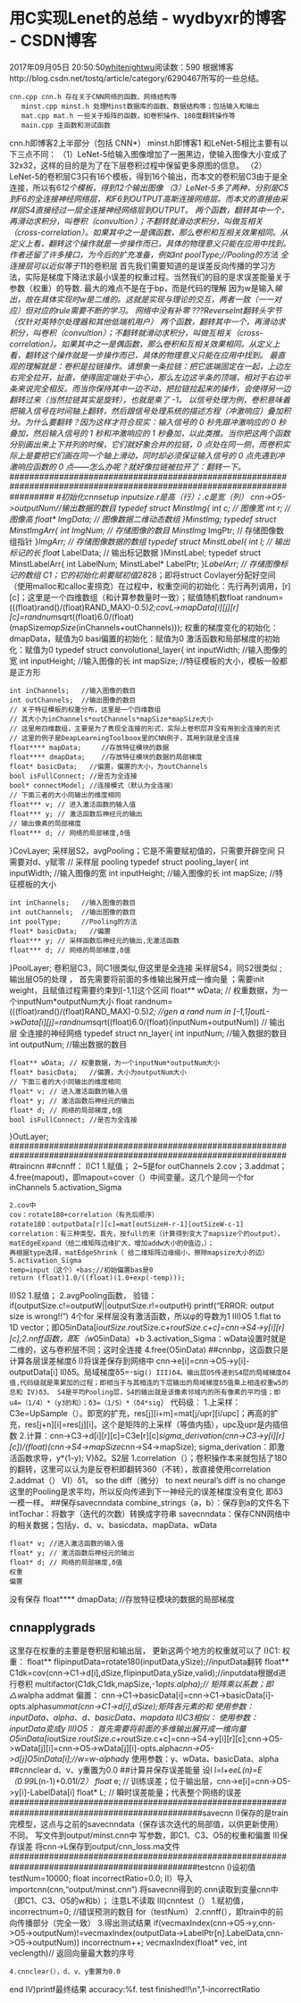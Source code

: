 # 用C实现Lenet的总结 - wydbyxr的博客 - CSDN博客
2017年09月05日 20:50:50[whitenightwu](https://me.csdn.net/wydbyxr)阅读数：590
根据博客http://blog.csdn.net/tostq/article/category/6290467所写的一些总结。
```
cnn.cpp cnn.h 存在关于CNN网络的函数、网络结构等
   minst.cpp minst.h 处理Minst数据库的函数、数据结构等；包括输入和输出
   mat.cpp mat.h 一些关于矩阵的函数，如卷积操作、180度翻转操作等
   main.cpp 主函数和测试函数
```
cnn.h即博客2上半部分（包括 CNN*）
minst.h即博客1
和LeNet-5相比主要有以下三点不同：
（1）LeNet-5给输入图像增加了一圈黑边，使输入图像大小变成了32x32，这样的目的是为了在下层卷积过程中保留更多原图的信息。
（2）LeNet-5的卷积层C3只有16个模板，得到16个输出，而本文的卷积层C3由于是全连接，所以有6*12个模板，得到12个输出图像
（3）LeNet-5多了两种，分别是C5到F6的全连接神经网络层，和F6到OUTPUT高斯连接网络层。而本文的直接由采样层S4直接经过一层全连接神经网络层到OUTPUT。
两个函数，翻转其中一个，再滑动求积分，叫卷积（convultion）；不翻转就滑动求积分，叫做互相关（cross-correlation）。如果其中之一是偶函数，那么卷积和互相关效果相同。从定义上看，翻转这个操作就是一步操作而已，具体的物理意义只能在应用中找到。
作者还留了许多接口，为今后的扩充准备，例如int poolType;//Pooling的方法
全连接层可以近似等于1*1的卷积层
首先我们需要知道的是误差反向传播的学习方法，实际是梯度下降法求最小误差的权重过程。当然我们的目的是求误差能量关于参数（权重）的导数.
最大的难点不是在于bp，而是代码的理解
因为w是输入*输出，故在具体实现时w是二维的。这就是实现与理论的交互，两者一致（一一对应）但对应的rule需要不断的学习。
网络中没有补零
???*ReverseInt翻转头字节（仅针对英特尔处理器和其他低端机用户）
两个函数，翻转其中一个，再滑动求积分，叫卷积（convultion）；不翻转就滑动求积分，叫做互相关（cross-correlation）。如果其中之一是偶函数，那么卷积和互相关效果相同。从定义上看，翻转这个操作就是一步操作而已，具体的物理意义只能在应用中找到。
最直观的理解就是：卷积是拉链操作。请想象一条拉链：把它底端固定在一起，上边左右完全拉开，扯直，使得固定端处于中心，那么左边这半条的顶端，相对于右边半条来说完全相反。而当你保持其中一边不动，把拉链拉起来的操作，会使得另一边翻转过来（当然拉链其实是旋转），也就是乘了 -1。
以信号处理为例，卷积意味着把输入信号在时间轴上翻转，然后跟信号处理系统的描述方程（冲激响应）叠加积分。为什么要翻转？因为这样才符合现实：输入信号的 0 秒先跟冲激响应的 0 秒叠加，然后输入信号的 1 秒和冲激响应的 1 秒叠加，以此类推。当你把这两个函数分别画出来上下并列的时候，它们就好象合并的拉链，0 点处在同一侧，而卷积实际上是要把它们画在同一个轴上滑动，同时却必须保证输入信号的 0 点先遇到冲激响应函数的 0 点——怎么办呢？就好像拉链被拉开了：翻转一下。
#########################################################################################################################
#初始化cnnsetup
inputsize.r是高（行）；.c是宽（列）
cnn->O5->outputNum//输出数据的数目
typedef struct MinstImg{
int c;           // 图像宽
int r;           // 图像高
float** ImgData; // 图像数据二维动态数组
}MinstImg;
typedef struct MinstImgArr{
int ImgNum;        // 存储图像的数目
MinstImg* ImgPtr;  // 存储图像数组指针
}*ImgArr;              // 存储图像数据的数组
typedef struct MinstLabel{
int l;            // 输出标记的长
float* LabelData; // 输出标记数据
}MinstLabel;
typedef struct MinstLabelArr{
int LabelNum;
MinstLabel* LabelPtr;
}*LabelArr;              // 存储图像标记的数组
C1；它的初始化前要赋初值28*28；即将struct Covlayer分配好空间（使用malloc和calloc麦捞克）在过程中，权重空间的初始化：先行再列调用，[r][c]；这里是一个四维数组（和计算参数量时一致）；赋值随机数float randnum=(((float)rand()/(float)RAND_MAX)-0.5)*2;covL->mapData[i][j][r][c]=randnum*sqrt((float)6.0/(float)(mapSize*mapSize*(inChannels+outChannels)));
权重的梯度变化的初始化：dmapData，赋值为0
basi偏置的初始化：赋值为0
激活函数和局部梯度的初始化：赋值为0
typedef struct convolutional_layer{
int inputWidth;   //输入图像的宽
int inputHeight;  //输入图像的长
int mapSize;      //特征模板的大小，模板一般都是正方形
```
int inChannels;   //输入图像的数目  
int outChannels;  //输出图像的数目  
// 关于特征模板的权重分布，这里是一个四维数组  
// 其大小为inChannels*outChannels*mapSize*mapSize大小  
// 这里用四维数组，主要是为了表现全连接的形式，实际上卷积层并没有用到全连接的形式  
// 这里的例子是DeapLearningToolboox里的CNN例子，其用到就是全连接  
float**** mapData;     //存放特征模块的数据  
float**** dmapData;    //存放特征模块的数据的局部梯度  
float* basicData;   //偏置，偏置的大小，为outChannels  
bool isFullConnect; //是否为全连接  
bool* connectModel; //连接模式（默认为全连接）  
// 下面三者的大小同输出的维度相同  
float*** v; // 进入激活函数的输入值  
float*** y; // 激活函数后神经元的输出  
// 输出像素的局部梯度  
float*** d; // 网络的局部梯度,δ值
```
}CovLayer;
采样层S2，avgPooling；它是不需要赋初值的，只需要开辟空间
只需要对d、y赋零
// 采样层 pooling
typedef struct pooling_layer{
int inputWidth;   //输入图像的宽
int inputHeight;  //输入图像的长
int mapSize;      //特征模板的大小
```
int inChannels;   //输入图像的数目  
int outChannels;  //输出图像的数目  
int poolType;     //Pooling的方法  
float* basicData;   //偏置  
float*** y; // 采样函数后神经元的输出,无激活函数  
float*** d; // 网络的局部梯度,δ值
```
}PoolLayer;
卷积层C3，同C1很类似,但这里是全连接
采样层S4，同S2很类似
;
输出层O5的处理  ， 首先需要将前面的多维输出展开成一维向量  ；需要init weight，且赋值过程需要约束到[-1,1]这个区间
float** wData; // 权重数据，为一个inputNum*outputNum大小
float randnum=(((float)rand()/(float)RAND_MAX)-0.5)*2; //gen a rand num in [-1,1]outL->wData[i][j]=randnum*sqrt((float)6.0/(float)(inputNum+outputNum))
// 输出层 全连接的神经网络
typedef struct nn_layer{
int inputNum;   //输入数据的数目
int outputNum;  //输出数据的数目
```
float** wData; // 权重数据，为一个inputNum*outputNum大小  
float* basicData;   //偏置，大小为outputNum大小  
// 下面三者的大小同输出的维度相同  
float* v; // 进入激活函数的输入值  
float* y; // 激活函数后神经元的输出  
float* d; // 网络的局部梯度,δ值  
bool isFullConnect; //是否为全连接
```
}OutLayer;
#################################################################################################################traincnn
##cnnff：
I)C1
1.赋值；
2~5是for outChannels
2.cov；3.addmat；4.free(mapout)，即mapout=cover（）中间变量。这几个是同一个for inChannels
5.activation_Sigma
```
2.cov中
cov：rotate180+correlation（有先后顺序）
rotate180：outputData[r][c]=mat[outSizeH-r-1][outSizeW-c-1]
correlation：有三种类型。首先，按full的来（计算得到变大了mapsize个的output），matEdgeExpand（给二维矩阵边缘扩大，增加addw大小的0值边，）；	
再根据type选择，matEdgeShrink（ 给二维矩阵边缘缩小，擦除mapsize大小的边）
5.activation_Sigma
temp=input（这个）+bas;//初始偏置bas是0
return (float)1.0/((float)(1.0+exp(-temp)));
```
II)S2
1.赋值；
2.avgPooling函数，
验错：if(outputSize.c!=outputW||outputSize.r!=outputH)
printf(“ERROR: output size is wrong!!”)
4个for
采样层没有激活函数，所以φ的导数为1
III)O5
1.flat to 1D vector；即O5inData[i*outSize.r*outSize.c+r*outSize.c+c]=cnn->S4->y[i][r][c];2.nnff函数，即E（w*05inData）+b
3.activation_Sigma：wData设置时就是二维的，这与卷积层不同；这时全连接
4.free(O5inData)
##cnnbp，这函数只是计算各层误差梯度δ
I)将误差保存到网络中
cnn->e[i]=cnn->O5->y[i]-outputData[i]
II)δ5。局域梯度δ5=-sig`()
III)δ4。输出层O5传递到S4层的局域梯度δ4值,代码级就是乘累加的过程；即相当于与其相连的下层输出的局域梯度δ5值乘上相连权重w5的总和
IV)δ3。
S4是平均Pooling层，S4的输出就是该像素邻域内的所有像素的平均值；即u4=（1/4）*（y3的和）；δ3=（1/S）*（δ4*sig`）
代码级：
1.上采样：C3e=UpSample（）。即宽的扩充，res[j][i+m]=mat[j/upr][i/upc]；再高的扩充，res[j+n][i]=res[j][i]。这个是矩阵的上采样（等值内插），upc及upr是内插倍数
2.计算：cnn->C3->d[i][r][c]=C3e[r][c]*sigma_derivation(cnn->C3->y[i][r][c])/(float)(cnn->S4->mapSize*cnn->S4->mapSize);
sigma_derivation：即激活函数求导，y*(1-y);
V)δ2。S2层
1.correlation（）；卷积操作本来就包括了180的翻转，这里可以认为是反卷积即翻转360（不转），故直接使用correlation
2.addmat（）
VI）δ1。
so the diff（微分） to next neural’s diff is no change这里的Pooling是求平均，所以反向传递到下一神经元的误差梯度没有变化
即δ3一模一样。
##保存savecnndata
combine_strings（a，b）：保存到a的文件名下
intTochar：将数字（迭代的次数）转换成字符串
savecnndata：保存CNN网络中的相关数据；包括y、d、v、basicdata、mapData、wData
```
float* v; //进入激活函数的输入值  
float* y; // 激活函数后神经元的输出  
float* d; // 网络的局部梯度,δ值  
权重	
偏置
```
没有保存   float**** dmapData;    //存放特征模块的数据的局部梯度
## cnnapplygrads
这里存在权重的主要是卷积层和输出层， 更新这两个地方的权重就可以了
I)C1:
权重：  float** flipinputData=rotate180(inputData,ySize);//inputData翻转
float** C1dk=cov(cnn->C1->d[i],dSize,flipinputData,ySize,valid);//inputdata根据d进行卷积
multifactor(C1dk,C1dk,mapSize,-1*opts.alpha);// 矩阵乘以系数；即△w*alpha
addmat
偏置：  cnn->C1->basicData[i]=cnn->C1->basicData[i]-opts.alpha*summat(cnn->C1->d[i],dSize);矩阵各元素的和
使用参数：inputData、alpha、d、basicData、mapdata
II)C3相似：
使用参数：inputData变成y
III)O5：
首先需要将前面的多维输出展开成一维向量
O5inData[i*outSize.r*outSize.c+r*outSize.c+c]=cnn->S4->y[i][r][c];cnn->O5->wData[j][i]=cnn->O5->wData[j][i]-opts.alpha*cnn->O5->d[j]*O5inData[i];//w=w-alpha*d*y
使用参数：y、wData、basicData、alpha
##cnnclear
d、v、y重置为0.0
##计算并保存误差能量
设l
l=l+e*eL(n)=E（0.99*L(n-1)+0.01*l/2）
float* e; // 训练误差；位于输出层，cnn->e[i]=cnn->O5->y[i]-LabelData[i]
float* L; // 瞬时误差能量；代表整个网络的误差
###############################################################################################savecnn
I)保存的是train完模型，这点与之前的savecnndata（保存该次迭代的局部值，以供更新使用）不同。
写文件到output/minst.cnn中
写参数，即C1、C3、O5的权重和偏置
II)保存误差
将cnn->L保存到output/cnn_loss.ma文件
##############################################################################################testcnn
I)设初值
testNum=10000;
float incorrectRatio=0.0;
II）导入importcnn(cnn,“output/minst.cnn”)
将savecnn得到的.cnn读取到变量cnn中（即C1、C3、O5的w和b）；
注意L不读取
III)cnntest（）
1.赋初值，incorrectnum=0;  //错误预测的数目
for（testNum）
2.cnnff(），即train中的前向传播部分（完全一致）
3.得出测试结果
if(vecmaxIndex(cnn->O5->y,cnn->O5->outputNum)!=vecmaxIndex(outputData->LabelPtr[n].LabelData,cnn->O5->outputNum))
incorrectnum++;
vecmaxIndex(float* vec, int veclength)// 返回向量最大数的序号
```
4.cnnclear(），d、v、y重置为0.0
```
end
IV)printf最终结果
accuracy:%f. test finished!!\n",1-incorrectRatio
